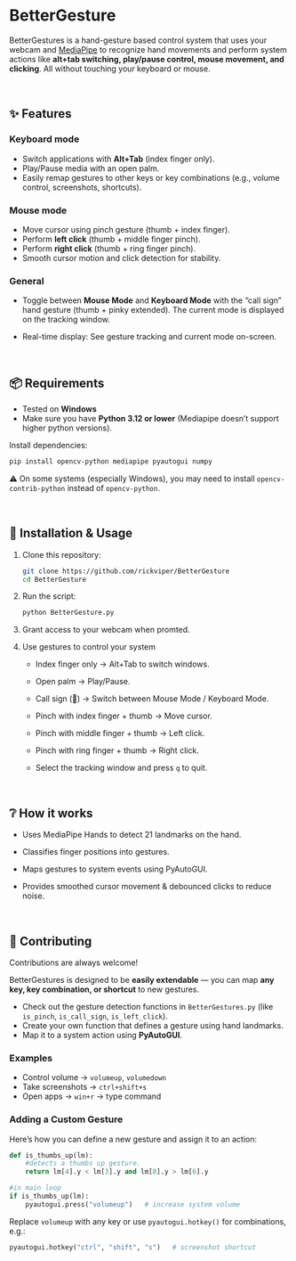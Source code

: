 # BetterGesture

BetterGestures is a hand-gesture based control system that uses your webcam and [MediaPipe](https://developers.google.com/mediapipe) to recognize hand movements and perform system actions like **alt+tab switching, play/pause control, mouse movement, and clicking**. All without touching your keyboard or mouse.  

<br>

## ✨ Features  

### Keyboard mode  
- Switch applications with **Alt+Tab** (index finger only).  
- Play/Pause media with an open palm.  
- Easily remap gestures to other keys or key combinations (e.g., volume control, screenshots, shortcuts).  

### Mouse mode  
- Move cursor using pinch gesture (thumb + index finger).  
- Perform **left click** (thumb + middle finger pinch).  
- Perform **right click** (thumb + ring finger pinch).  
- Smooth cursor motion and click detection for stability.  

### General  
- Toggle between **Mouse Mode** and **Keyboard Mode** with the “call sign” hand gesture (thumb + pinky extended). The current mode is displayed on the tracking window. 
- Real-time display: See gesture tracking and current mode on-screen.

  <br>

## 📦 Requirements  

- Tested on **Windows**  
- Make sure you have **Python 3.12 or lower** (Mediapipe doesn’t support higher python versions).  

Install dependencies:  
```bash
pip install opencv-python mediapipe pyautogui numpy
```
⚠️ On some systems (especially Windows), you may need to install `opencv-contrib-python` instead of `opencv-python`.  

<br>

## 🚀 Installation & Usage  

1. Clone this repository:  
   ```bash
   git clone https://github.com/rickviper/BetterGesture
   cd BetterGesture
   ```
2. Run the script:
   ```bash
   python BetterGesture.py
   ```
3. Grant access to your webcam when promted.

4. Use gestures to control your system

   - Index finger only → Alt+Tab to switch windows.

   - Open palm → Play/Pause.

   - Call sign (🤙) → Switch between Mouse Mode / Keyboard Mode.

   - Pinch with index finger + thumb → Move cursor.

   - Pinch with middle finger + thumb → Left click.
 
   - Pinch with ring finger + thumb → Right click.

   - Select the tracking window and press `q` to quit.
  
     <br>

## ❔ How it works
 - Uses MediaPipe Hands to detect 21 landmarks on the hand.

 - Classifies finger positions into gestures.

 - Maps gestures to system events using PyAutoGUI.

 - Provides smoothed cursor movement & debounced clicks to reduce noise.

   <br>

## 🤝 Contributing  

Contributions are always welcome!  

BetterGestures is designed to be **easily extendable** — you can map **any key, key combination, or shortcut** to new gestures.  

- Check out the gesture detection functions in `BetterGestures.py` (like `is_pinch`, `is_call_sign`, `is_left_click`).  
- Create your own function that defines a gesture using hand landmarks.  
- Map it to a system action using **PyAutoGUI**.  

### Examples  
- Control volume → `volumeup`, `volumedown`  
- Take screenshots → `ctrl+shift+s`  
- Open apps → `win+r` → type command  

### Adding a Custom Gesture  

Here’s how you can define a new gesture and assign it to an action:  

```python
def is_thumbs_up(lm):
    #detects a thumbs up gesture.
    return lm[4].y < lm[3].y and lm[8].y > lm[6].y

#in main loop 
if is_thumbs_up(lm):
    pyautogui.press("volumeup")   # increase system volume
```
Replace `volumeup` with any key or use `pyautogui.hotkey()` for combinations, e.g.:
```python
pyautogui.hotkey("ctrl", "shift", "s")   # screenshot shortcut
```
